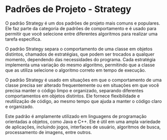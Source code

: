 # Padrões de Projeto - Strategy 

O padrão Strategy é um dos padrões de projeto mais comuns e populares. Ele faz parte da categoria de padrões de comportamento e é usado para permitir que você selecione entre diferentes algoritmos para realizar uma tarefa específica.

O padrão Strategy separa o comportamento de uma classe em objetos distintos, chamados de estratégias, que podem ser trocados a qualquer momento, dependendo das necessidades do programa. Cada estratégia implementa uma variação do mesmo algoritmo, permitindo que a classe que as utiliza selecione o algoritmo correto em tempo de execução.

O padrão Strategy é usado em situações em que o comportamento de uma classe precisa ser alterado frequentemente ou em situações em que você precisa manter o código limpo e organizado, separando diferentes comportamentos em objetos distintos. Ele fornece flexibilidade e reutilização de código, ao mesmo tempo que ajuda a manter o código claro e organizado.

Este padrão é amplamente utilizado em linguagens de programação orientadas a objetos, como Java e C++. Ele é útil em uma ampla variedade de aplicações, incluindo jogos, interfaces de usuário, algoritmos de busca, processamento de imagens, entre outros.
